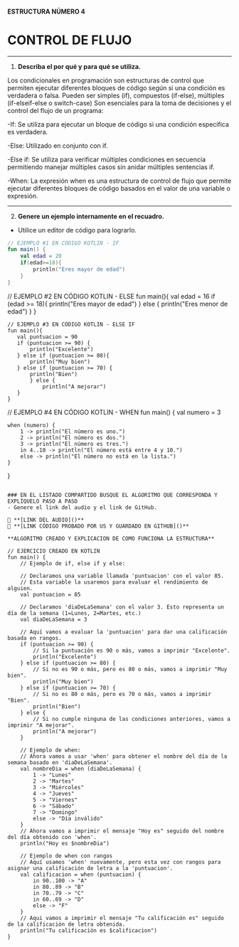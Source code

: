 #### ESTRUCTURA NÚMERO 4 
# CONTROL DE FLUJO  

---

1. **Describa el por qué y para qué se utiliza.**

  Los condicionales en programación son estructuras de control que permiten ejecutar diferentes bloques de código según si una condición es verdadera o falsa. Pueden ser simples (if), compuestos (if-else), múltiples (if-elseif-else o switch-case)
Son esenciales para la toma de decisiones y el control del flujo de un programa:


-If:
  Se utiliza para ejecutar un bloque de código si una condición especifica es verdadera.

-Else:
  Utilizado en conjunto con if.

-Else if:
  Se utiliza para verificar múltiples condiciones en secuencia permitiendo manejar múltiples casos sin anidar múltiples   sentencias if.

-When:
  La expresión when es una estructura de control de flujo que permite ejecutar diferentes bloques de código basados en el valor de una variable o expresión.

---
   
2. **Genere un ejemplo internamente en el recuadro.**  
  - Utilice un editor de código para lograrlo.
```kotlin
// EJEMPLO #1 EN CÓDIGO KOTLIN - IF
fun main() {
    val edad = 20
    if(edad>=18){
        println("Eres mayor de edad")
    }
}
```
// EJEMPLO #2 EN CÓDIGO KOTLIN - ELSE
fun main(){
   val edad = 16
   if (edad >= 18){
       println("Eres mayor de edad")
   } else {
       println("Eres menor de edad")
   }
}
```
// EJEMPLO #3 EN CÓDIGO KOTLIN - ELSE IF
fun main(){
   val puntuacion = 90
   if (puntuacion >= 90) {
       println("Excelente")
   } else if (puntuacion >= 80){
       println("Muy bien")
   } else if (puntuacion >= 70) {
       println("Bien")
       } else {
           println("A mejorar")
   }
}
```
// EJEMPLO #4 EN CÓDIGO KOTLIN - WHEN
fun main() {
    val numero = 3

    when (numero) {
        1 -> println("El número es uno.")
        2 -> println("El número es dos.")
        3 -> println("El número es tres.")
        in 4..10 -> println("El número está entre 4 y 10.")
        else -> println("El número no está en la lista.")
    }
}
```

### EN EL LISTADO COMPARTIDO BUSQUE EL ALGORITMO QUE CORRESPONDA Y EXPLÍQUELO PASO A PASO  
- Genere el link del audio y el link de GitHub.  

🔗 **[LINK DEL AUDIO]()**  
🔗 **[LINK CÓDIGO PROBADO POR US Y GUARDADO EN GITHUB]()**

**ALGORITMO CREADO Y EXPLICACION DE COMO FUNCIONA LA ESTRUCTURA**

// EJERCICIO CREADO EN KOTLIN
fun main() {
    // Ejemplo de if, else if y else:

    // Declaramos una variable llamada 'puntuacion' con el valor 85.
    // Esta variable la usaremos para evaluar el rendimiento de alguien.
    val puntuacion = 85

    // Declaramos 'diaDeLaSemana' con el valor 3. Esto representa un día de la semana (1=Lunes, 2=Martes, etc.)
    val diaDeLaSemana = 3

    // Aquí vamos a evaluar la 'puntuacion' para dar una calificación basada en rangos.
    if (puntuacion >= 90) {
        // Si la puntuación es 90 o más, vamos a imprimir "Excelente".
        println("Excelente")
    } else if (puntuacion >= 80) {
        // Si no es 90 o más, pero es 80 o más, vamos a imprimir "Muy bien".
        println("Muy bien")
    } else if (puntuacion >= 70) {
        // Si no es 80 o más, pero es 70 o más, vamos a imprimir "Bien".
        println("Bien")
    } else {
        // Si no cumple ninguna de las condiciones anteriores, vamos a imprimir "A mejorar".
        println("A mejorar")
    }

    // Ejemplo de when:
    // Ahora vamos a usar 'when' para obtener el nombre del día de la semana basado en 'diaDeLaSemana'.
    val nombreDia = when (diaDeLaSemana) {
        1 -> "Lunes"
        2 -> "Martes"
        3 -> "Miércoles"
        4 -> "Jueves"
        5 -> "Viernes"
        6 -> "Sábado"
        7 -> "Domingo"
        else -> "Día inválido"
    }
    // Ahora vamos a imprimir el mensaje "Hoy es" seguido del nombre del día obtenido con 'when'.
    println("Hoy es $nombreDia")

    // Ejemplo de when con rangos
    // Aquí usamos 'when' nuevamente, pero esta vez con rangos para asignar una calificación de letra a la 'puntuacion'.
    val calificacion = when (puntuacion) {
        in 90..100 -> "A"
        in 80..89 -> "B"
        in 70..79 -> "C"
        in 60..69 -> "D"
        else -> "F"
    }
    // Aqui vamos a imprimir el mensaje "Tu calificación es" seguido de la calificación de letra obtenida.
    println("Tu calificación es $calificacion")
}
```
